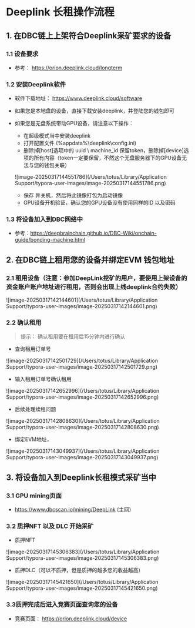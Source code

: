 # Deeplink 长租操作流程

## 1. 在DBC链上上架符合Deeplink采矿要求的设备

### 1.1 设备要求

+ 参考： https://orion.deeplink.cloud/longterm

### 1.2 安装Deeplink软件

+ 软件下载地址： https://www.deeplink.cloud/software

+ 如果您是本地盘的设备，直接下载安装deeplink，并登陆您的钱包即可

+ 如果您是无盘系统带动GPU设备，请注意以下操作：

  +  在超级模式当中安装deeplink
  + 打开配置文件 (%appdata%\deeplink\config.ini)
  + 删除掉[host]选项中的 uuid \ machine_id 保留token，删除掉[device]选项的所有内容（token一定要保留，不然这个无盘服务器下的GPU设备无法与您的钱包关联）

  ![image-20250317144551786](/Users/totus/Library/Application Support/typora-user-images/image-20250317144551786.png)

  + 保存 并关机，然后将此镜像打包为启动镜像
  + GPU设备开机验证，确认您的GPU设备没有使用同样的ID 以及密码

### 1.3 将设备加入到DBC网络中

+ 参考：https://deepbrainchain.github.io/DBC-Wiki/onchain-guide/bonding-machine.html

## 2. 在DBC链上租用您的设备并绑定EVM 钱包地址

### 2.1 租用设备（注意：参加DeepLink挖矿的用户，要使用上架设备的资金账户账户地址进行租用，否则会出现上线deeplink合约失败）

![image-20250317142144601](/Users/totus/Library/Application Support/typora-user-images/image-20250317142144601.png)

### 2.2 确认租用

>  提示： 确认租用要在租用后15分钟内进行确认

+ 查询租用订单号

![image-20250317142501729](/Users/totus/Library/Application Support/typora-user-images/image-20250317142501729.png)

+ 输入租用订单号确认租用

![image-20250317142652996](/Users/totus/Library/Application Support/typora-user-images/image-20250317142652996.png)

+ 后续处理续租问题

![image-20250317142808630](/Users/totus/Library/Application Support/typora-user-images/image-20250317142808630.png)

+ 绑定EVM地址，

![image-20250317143049937](/Users/totus/Library/Application Support/typora-user-images/image-20250317143049937.png)

## 3. 将设备加入到Deeplink长租模式采矿当中

### 3.1 GPU mining页面

+ https://www.dbcscan.io/mining/DeepLink (主网)

### 3.2 质押NFT 以及 DLC 开始采矿

+ 质押NFT

![image-20250317145306383](/Users/totus/Library/Application Support/typora-user-images/image-20250317145306383.png)

+ 质押DLC（可以不质押，但是质押的越多您的收益越高）

![image-20250317145421650](/Users/totus/Library/Application Support/typora-user-images/image-20250317145421650.png)

### 3.3质押完成后进入竞赛页面查询您的设备

+ 竞赛页面： https://orion.deeplink.cloud/device